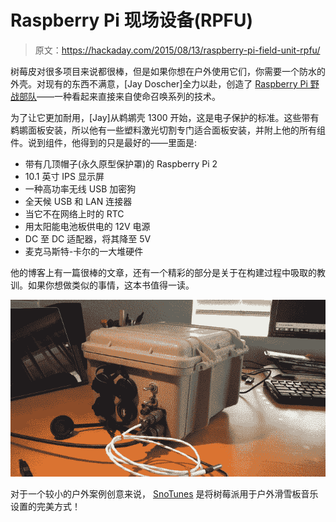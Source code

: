 # Raspberry Pi 现场设备(RPFU)

> 原文：<https://hackaday.com/2015/08/13/raspberry-pi-field-unit-rpfu/>

树莓皮对很多项目来说都很棒，但是如果你想在户外使用它们，你需要一个防水的外壳。对现有的东西不满意，[Jay Doscher]全力以赴，创造了 [Raspberry Pi 野战部队](https://polyideas.com/post/137926305194/raspberry-pi-field-unit-rpfu)——一种看起来直接来自使命召唤系列的技术。

为了让它更加耐用，[Jay]从鹈鹕壳 1300 开始，这是电子保护的标准。这些带有鹈鹕面板安装，所以他有一些塑料激光切割专门适合面板安装，并附上他的所有组件。说到组件，他得到的只是最好的——里面是:

*   带有几顶帽子(永久原型保护罩)的 Raspberry Pi 2
*   10.1 英寸 IPS 显示屏
*   一种高功率无线 USB 加密狗
*   全天候 USB 和 LAN 连接器
*   当它不在网络上时的 RTC
*   用太阳能电池板供电的 12V 电源
*   DC 至 DC 适配器，将其降至 5V
*   麦克马斯特-卡尔的一大堆硬件

他的博客上有一篇很棒的文章，还有一个精彩的部分是关于在构建过程中吸取的教训。如果你想做类似的事情，这本书值得一读。

![Rugged Raspberry Pi](img/dc608ccdbf82a48ec973e7a5e216acfa.png)

对于一个较小的户外案例创意来说， [SnoTunes](http://hackaday.com/2015/02/03/snotunes-lets-you-rock-out-in-the-winter/) 是将树莓派用于户外滑雪板音乐设置的完美方式！